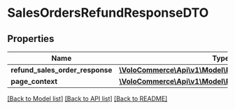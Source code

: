# SalesOrdersRefundResponseDTO

## Properties
Name | Type | Description | Notes
------------ | ------------- | ------------- | -------------
**refund_sales_order_response** | [**\VoloCommerce\Api\v1\Model\RefundSalesOrderResponse**](RefundSalesOrderResponse.md) |  | [optional] 
**page_context** | [**\VoloCommerce\Api\v1\Model\PageContext**](PageContext.md) |  | [optional] 

[[Back to Model list]](../README.md#documentation-for-models) [[Back to API list]](../README.md#documentation-for-api-endpoints) [[Back to README]](../README.md)


